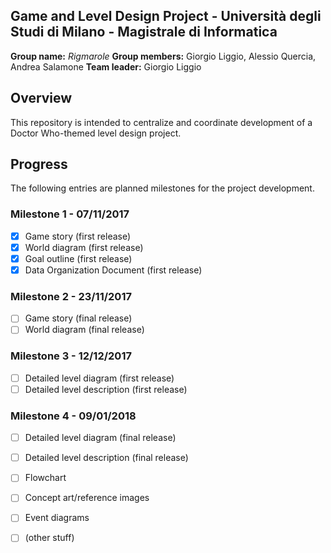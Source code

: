 ﻿## Game and Level Design Project - Università degli Studi di Milano - Magistrale di Informatica
**Group name:** *Rigmarole*
**Group members:** Giorgio Liggio, Alessio Quercia, Andrea Salamone
**Team leader:** Giorgio Liggio

## Overview
This repository is intended to centralize and coordinate development of a Doctor Who-themed level design project.

## Progress
The following entries are planned milestones for the project development.

### Milestone 1 - 07/11/2017
- [x] Game story (first release)
- [x] World diagram (first release)
- [x] Goal outline (first release)
- [x] Data Organization Document (first release)

### Milestone 2 - 23/11/2017
- [ ] Game story (final release)
- [ ] World diagram (final release)

### Milestone 3 - 12/12/2017
- [ ] Detailed level diagram (first release)
- [ ] Detailed level description (first release)

### Milestone 4 - 09/01/2018
- [ ] Detailed level diagram (final release)
- [ ] Detailed level description (final release)
- [ ] Flowchart
- [ ] Concept art/reference images
- [ ] Event diagrams
- [ ] (other stuff)

